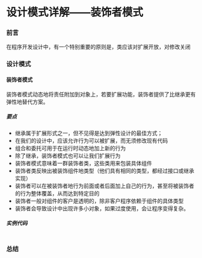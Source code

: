 # 设计模式详解——装饰者模式

### 前言

在程序开发设计中，有一个特别重要的原则是，类应该对扩展开放，对修改关闭

### 设计模式

#### 装饰者模式

装饰者模式动态地将责任附加到对象上，若要扩展功能，装饰者提供了比继承更有弹性地替代方案。

##### 要点

- 继承属于扩展形式之一，但不见得是达到弹性设计的最佳方式；
- 在我们的设计中，应该允许行为可以被扩展，而无须修改现有代码
- 组合和委托可用于在运行时动态地加上新的行为
- 除了继承，装饰者模式也可以让我们扩展行为
- 装饰者模式意味着一群装饰者类，这些类用来包装具体组件
- 装饰者类反映出被装饰组件地类型（他们具有相同的类型，都经过接口或继承实现）
- 装饰者可以在被装饰者地行为前面或者后面加上自己的行为，甚至将被装饰者的行为整体覆盖，从而达到特定目的
- 装饰者一般对组件的客户是透明的，除非客户程序依赖于组件的具体类型
- 装饰者会导致设计中出现许多小对象，如果过度使用，会让程序变得复杂。

##### 实例代码

```

```



### 总结